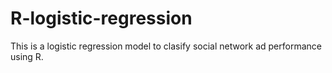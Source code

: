 # R-logistic-regression
This is a logistic regression model to clasify social network ad performance using R.
